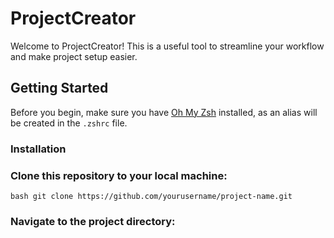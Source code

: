 # ProjectCreator

Welcome to ProjectCreator! This is a useful tool to streamline your workflow and make project setup easier.

## Getting Started

Before you begin, make sure you have [Oh My Zsh](https://ohmyz.sh/) installed, as an alias will be created in the `.zshrc` file.

### Installation

### Clone this repository to your local machine:

   ```bash git clone https://github.com/yourusername/project-name.git```

### Navigate to the project directory:



